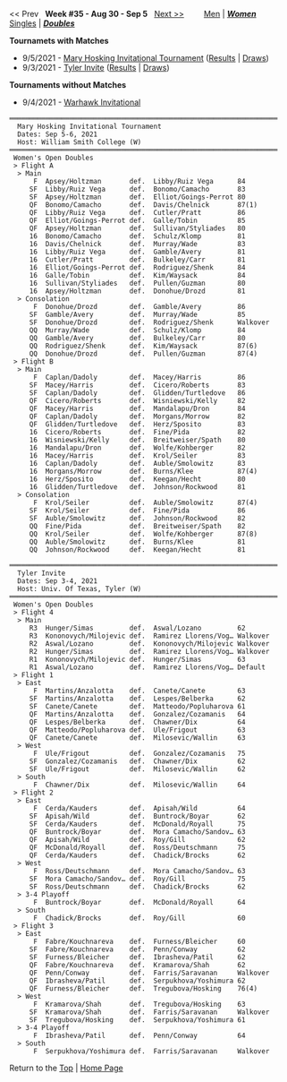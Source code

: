 <a name="top"></a><< Prev &nbsp; **Week #35 - Aug 30 - Sep 5** &nbsp; [Next >>](women_doubles_2136.md) &nbsp;&nbsp;&nbsp;&nbsp;&nbsp;&nbsp;&nbsp; [Men](./men_doubles_2135.md) &#124; [***Women***](./women_doubles_2135.md) &nbsp;&nbsp;&nbsp;&nbsp;&nbsp; [Singles](./women_singles_2135.md) &#124; [***Doubles***](./women_doubles_2135.md)

**Tournamets with Matches**  
- 9/5/2021 - [Mary Hosking Invitational Tournament](#21-02759) ([Results](#21-02759) &#124; <a href="https://colleges.wearecollegetennis.com/competitions/WilliamSmithCollegeW/Tournaments/Overview/1FB431EE-43C2-4942-BA44-E90A90A694C7" target="_blank">Draws</a>)  
- 9/3/2021 - [Tyler Invite](#21-00238) ([Results](#21-00238) &#124; <a href="https://colleges.wearecollegetennis.com/competitions/UnivOfTexasTylerW/Tournaments/Overview/2BA0D609-FAB2-4A48-859D-61975908AE40" target="_blank">Draws</a>)  

**Tournaments without Matches**  
- 9/4/2021 - <a href="https://colleges.wearecollegetennis.com/competitions/UnivOfWisconsinWhitewaterW/Tournaments/Overview/4E7E69DF-F521-4DA8-A3AB-8131B80552CE" target="_blank">Warhawk Invitational</a>  

<a name="21-02759"></a>
~~~
═══════════════════════════════════════════════════════════════════
  Mary Hosking Invitational Tournament
  Dates: Sep 5-6, 2021
  Host: William Smith College (W)
═══════════════════════════════════════════════════════════════════
 Women's Open Doubles
 > Flight A
  > Main
      F  Apsey/Holtzman       def.  Libby/Ruiz Vega      84
     SF  Libby/Ruiz Vega      def.  Bonomo/Camacho       83
     SF  Apsey/Holtzman       def.  Elliot/Goings-Perrot 80
     QF  Bonomo/Camacho       def.  Davis/Chelnick       87(1)
     QF  Libby/Ruiz Vega      def.  Cutler/Pratt         86
     QF  Elliot/Goings-Perrot def.  Galle/Tobin          85
     QF  Apsey/Holtzman       def.  Sullivan/Styliades   80
     16  Bonomo/Camacho       def.  Schulz/Klomp         81
     16  Davis/Chelnick       def.  Murray/Wade          83
     16  Libby/Ruiz Vega      def.  Gamble/Avery         81
     16  Cutler/Pratt         def.  Bulkeley/Carr        81
     16  Elliot/Goings-Perrot def.  Rodriguez/Shenk      84
     16  Galle/Tobin          def.  Kim/Waysack          84
     16  Sullivan/Styliades   def.  Pullen/Guzman        80
     16  Apsey/Holtzman       def.  Donohue/Drozd        81
  > Consolation
      F  Donohue/Drozd        def.  Gamble/Avery         86
     SF  Gamble/Avery         def.  Murray/Wade          85
     SF  Donohue/Drozd        def.  Rodriguez/Shenk      Walkover
     QQ  Murray/Wade          def.  Schulz/Klomp         84
     QQ  Gamble/Avery         def.  Bulkeley/Carr        80
     QQ  Rodriguez/Shenk      def.  Kim/Waysack          87(6)
     QQ  Donohue/Drozd        def.  Pullen/Guzman        87(4)
 > Flight B
  > Main
      F  Caplan/Dadoly        def.  Macey/Harris         86
     SF  Macey/Harris         def.  Cicero/Roberts       83
     SF  Caplan/Dadoly        def.  Glidden/Turtledove   86
     QF  Cicero/Roberts       def.  Wisniewski/Kelly     82
     QF  Macey/Harris         def.  Mandalapu/Dron       84
     QF  Caplan/Dadoly        def.  Morgans/Morrow       82
     QF  Glidden/Turtledove   def.  Herz/Sposito         83
     16  Cicero/Roberts       def.  Fine/Pida            82
     16  Wisniewski/Kelly     def.  Breitweiser/Spath    80
     16  Mandalapu/Dron       def.  Wolfe/Kohberger      82
     16  Macey/Harris         def.  Krol/Seiler          83
     16  Caplan/Dadoly        def.  Auble/Smolowitz      83
     16  Morgans/Morrow       def.  Burns/Klee           87(4)
     16  Herz/Sposito         def.  Keegan/Hecht         80
     16  Glidden/Turtledove   def.  Johnson/Rockwood     81
  > Consolation
      F  Krol/Seiler          def.  Auble/Smolowitz      87(4)
     SF  Krol/Seiler          def.  Fine/Pida            86
     SF  Auble/Smolowitz      def.  Johnson/Rockwood     82
     QQ  Fine/Pida            def.  Breitweiser/Spath    82
     QQ  Krol/Seiler          def.  Wolfe/Kohberger      87(8)
     QQ  Auble/Smolowitz      def.  Burns/Klee           81
     QQ  Johnson/Rockwood     def.  Keegan/Hecht         81
~~~

<a name="21-00238"></a>
~~~
═══════════════════════════════════════════════════════════════════
  Tyler Invite
  Dates: Sep 3-4, 2021
  Host: Univ. Of Texas, Tyler (W)
═══════════════════════════════════════════════════════════════════
 Women's Open Doubles
 > Flight 4
  > Main
     R3  Hunger/Simas         def.  Aswal/Lozano         62
     R3  Kononovych/Milojevic def.  Ramirez Llorens/Vog… Walkover
     R2  Aswal/Lozano         def.  Kononovych/Milojevic Walkover
     R2  Hunger/Simas         def.  Ramirez Llorens/Vog… Walkover
     R1  Kononovych/Milojevic def.  Hunger/Simas         63
     R1  Aswal/Lozano         def.  Ramirez Llorens/Vog… Default
 > Flight 1
  > East
      F  Martins/Anzalotta    def.  Canete/Canete        63
     SF  Martins/Anzalotta    def.  Lespes/Belberka      62
     SF  Canete/Canete        def.  Matteodo/Popluharova 61
     QF  Martins/Anzalotta    def.  Gonzalez/Cozamanis   64
     QF  Lespes/Belberka      def.  Chawner/Dix          64
     QF  Matteodo/Popluharova def.  Ule/Frigout          63
     QF  Canete/Canete        def.  Milosevic/Wallin     63
  > West
      F  Ule/Frigout          def.  Gonzalez/Cozamanis   75
     SF  Gonzalez/Cozamanis   def.  Chawner/Dix          62
     SF  Ule/Frigout          def.  Milosevic/Wallin     62
  > South
      F  Chawner/Dix          def.  Milosevic/Wallin     64
 > Flight 2
  > East
      F  Cerda/Kauders        def.  Apisah/Wild          64
     SF  Apisah/Wild          def.  Buntrock/Boyar       62
     SF  Cerda/Kauders        def.  McDonald/Royall      75
     QF  Buntrock/Boyar       def.  Mora Camacho/Sandov… 63
     QF  Apisah/Wild          def.  Roy/Gill             62
     QF  McDonald/Royall      def.  Ross/Deutschmann     75
     QF  Cerda/Kauders        def.  Chadick/Brocks       62
  > West
      F  Ross/Deutschmann     def.  Mora Camacho/Sandov… 63
     SF  Mora Camacho/Sandov… def.  Roy/Gill             75
     SF  Ross/Deutschmann     def.  Chadick/Brocks       62
  > 3-4 Playoff
      F  Buntrock/Boyar       def.  McDonald/Royall      64
  > South
      F  Chadick/Brocks       def.  Roy/Gill             60
 > Flight 3
  > East
      F  Fabre/Kouchnareva    def.  Furness/Bleicher     60
     SF  Fabre/Kouchnareva    def.  Penn/Conway          62
     SF  Furness/Bleicher     def.  Ibrasheva/Patil      62
     QF  Fabre/Kouchnareva    def.  Kramarova/Shah       62
     QF  Penn/Conway          def.  Farris/Saravanan     Walkover
     QF  Ibrasheva/Patil      def.  Serpukhova/Yoshimura 62
     QF  Furness/Bleicher     def.  Tregubova/Hosking    76(4)
  > West
      F  Kramarova/Shah       def.  Tregubova/Hosking    63
     SF  Kramarova/Shah       def.  Farris/Saravanan     Walkover
     SF  Tregubova/Hosking    def.  Serpukhova/Yoshimura 61
  > 3-4 Playoff
      F  Ibrasheva/Patil      def.  Penn/Conway          64
  > South
      F  Serpukhova/Yoshimura def.  Farris/Saravanan     Walkover
~~~

Return to the [Top](./women_doubles_2135.md) &#124; [Home Page](../../index.md)